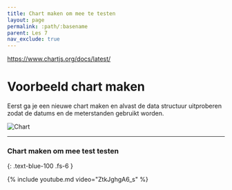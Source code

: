 ```yaml
---
title: Chart maken om mee te testen
layout: page 
permalink: :path/:basename 
parent: Les 7
nav_exclude: true
---
```


https://www.chartjs.org/docs/latest/

# Voorbeeld chart maken

Eerst ga je een nieuwe chart maken en alvast de data structuur uitproberen zodat de datums en de meterstanden gebruikt worden.

![Chart](images/meterstanden.png)

---

### Chart maken om mee test testen
{: .text-blue-100 .fs-6 }

{% include youtube.md video="ZtkJghgA6_s" %}








